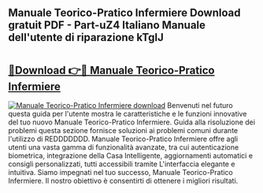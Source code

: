 ## Manuale Teorico-Pratico Infermiere Download gratuit PDF - Part-uZ4 Italiano Manuale dell'utente di riparazione kTglJ

# <h2><a href="http://dfgk95.blite.top/?on=Manuale+Teorico-Pratico+Infermiere">🔗Download 👉🔴 Manuale Teorico-Pratico Infermiere</a></h2>

[![Manuale Teorico-Pratico Infermiere download](https://i.imgur.com/lujVjoI.png)](http://dfgk95.blite.top/?on=Manuale+Teorico-Pratico+Infermiere)
Benvenuti nel futuro questa guida per l'utente mostra le caratteristiche e le funzioni innovative del tuo nuovo Manuale Teorico-Pratico Infermiere. Guida alla risoluzione dei problemi questa sezione fornisce soluzioni ai problemi comuni durante l'utilizzo di REDDDDDDD. Manuale Teorico-Pratico Infermiere offre agli utenti una vasta gamma di funzionalità avanzate, tra cui autenticazione biometrica, integrazione della Casa Intelligente, aggiornamenti automatici e consigli personalizzati, tutti accessibili tramite L'interfaccia elegante e intuitiva. Siamo impegnati nel tuo successo, Manuale Teorico-Pratico Infermiere. Il nostro obiettivo è consentirti di ottenere i migliori risultati.

